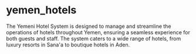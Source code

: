 # yemen_hotels
The Yemeni Hotel System is designed to manage and streamline the operations of hotels throughout Yemen, ensuring a seamless experience for both guests and staff. The system caters to a wide range of hotels, from luxury resorts in Sana'a to boutique hotels in Aden.
